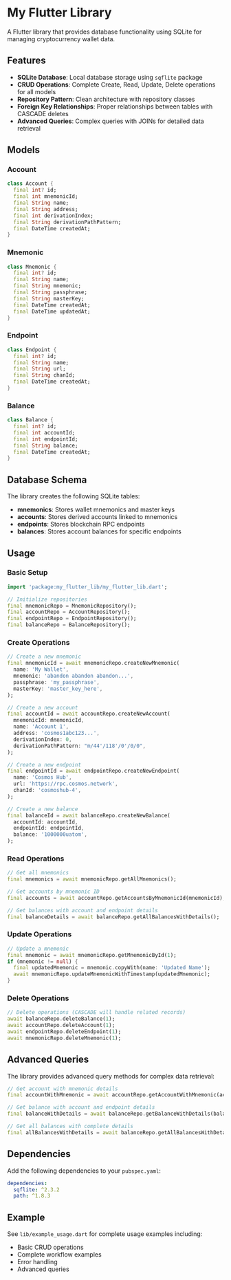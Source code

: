 # My Flutter Library

A Flutter library that provides database functionality using SQLite for managing cryptocurrency wallet data.

## Features

- **SQLite Database**: Local database storage using `sqflite` package
- **CRUD Operations**: Complete Create, Read, Update, Delete operations for all models
- **Repository Pattern**: Clean architecture with repository classes
- **Foreign Key Relationships**: Proper relationships between tables with CASCADE deletes
- **Advanced Queries**: Complex queries with JOINs for detailed data retrieval

## Models

### Account
```dart
class Account {
  final int? id;
  final int mnemonicId;
  final String name;
  final String address;
  final int derivationIndex;
  final String derivationPathPattern;
  final DateTime createdAt;
}
```

### Mnemonic
```dart
class Mnemonic {
  final int? id;
  final String name;
  final String mnemonic;
  final String passphrase;
  final String masterKey;
  final DateTime createdAt;
  final DateTime updatedAt;
}
```

### Endpoint
```dart
class Endpoint {
  final int? id;
  final String name;
  final String url;
  final String chanId;
  final DateTime createdAt;
}
```

### Balance
```dart
class Balance {
  final int? id;
  final int accountId;
  final int endpointId;  
  final String balance;
  final DateTime createdAt;
}
```

## Database Schema

The library creates the following SQLite tables:

- **mnemonics**: Stores wallet mnemonics and master keys
- **accounts**: Stores derived accounts linked to mnemonics
- **endpoints**: Stores blockchain RPC endpoints
- **balances**: Stores account balances for specific endpoints

## Usage

### Basic Setup

```dart
import 'package:my_flutter_lib/my_flutter_lib.dart';

// Initialize repositories
final mnemonicRepo = MnemonicRepository();
final accountRepo = AccountRepository();
final endpointRepo = EndpointRepository();
final balanceRepo = BalanceRepository();
```

### Create Operations

```dart
// Create a new mnemonic
final mnemonicId = await mnemonicRepo.createNewMnemonic(
  name: 'My Wallet',
  mnemonic: 'abandon abandon abandon...',
  passphrase: 'my_passphrase',
  masterKey: 'master_key_here',
);

// Create a new account
final accountId = await accountRepo.createNewAccount(
  mnemonicId: mnemonicId,
  name: 'Account 1',
  address: 'cosmos1abc123...',
  derivationIndex: 0,
  derivationPathPattern: "m/44'/118'/0'/0/0",
);

// Create a new endpoint
final endpointId = await endpointRepo.createNewEndpoint(
  name: 'Cosmos Hub',
  url: 'https://rpc.cosmos.network',
  chanId: 'cosmoshub-4',
);

// Create a new balance
final balanceId = await balanceRepo.createNewBalance(
  accountId: accountId,
  endpointId: endpointId,
  balance: '1000000uatom',
);
```

### Read Operations

```dart
// Get all mnemonics
final mnemonics = await mnemonicRepo.getAllMnemonics();

// Get accounts by mnemonic ID
final accounts = await accountRepo.getAccountsByMnemonicId(mnemonicId);

// Get balances with account and endpoint details
final balanceDetails = await balanceRepo.getAllBalancesWithDetails();
```

### Update Operations

```dart
// Update a mnemonic
final mnemonic = await mnemonicRepo.getMnemonicById(1);
if (mnemonic != null) {
  final updatedMnemonic = mnemonic.copyWith(name: 'Updated Name');
  await mnemonicRepo.updateMnemonicWithTimestamp(updatedMnemonic);
}
```

### Delete Operations

```dart
// Delete operations (CASCADE will handle related records)
await balanceRepo.deleteBalance(1);
await accountRepo.deleteAccount(1);
await endpointRepo.deleteEndpoint(1);
await mnemonicRepo.deleteMnemonic(1);
```

## Advanced Queries

The library provides advanced query methods for complex data retrieval:

```dart
// Get account with mnemonic details
final accountWithMnemonic = await accountRepo.getAccountWithMnemonic(accountId);

// Get balance with account and endpoint details
final balanceWithDetails = await balanceRepo.getBalanceWithDetails(balanceId);

// Get all balances with complete details
final allBalancesWithDetails = await balanceRepo.getAllBalancesWithDetails();
```

## Dependencies

Add the following dependencies to your `pubspec.yaml`:

```yaml
dependencies:
  sqflite: ^2.3.2
  path: ^1.8.3
```

## Example

See `lib/example_usage.dart` for complete usage examples including:
- Basic CRUD operations
- Complete workflow examples
- Error handling
- Advanced queries
